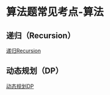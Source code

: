 # 算法题常见考点-算法


## 递归（Recursion）

[递归Recursion](learning/subjects/Computer/Data-Structures-and-Algorithm/Algorithms/Basic/递归Recursion.md) 


## 动态规划（DP）

[动态规划DP](learning/subjects/Computer/Data-Structures-and-Algorithm/Algorithms/Basic/动态规划DP.md) 
